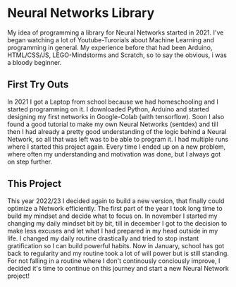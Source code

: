# Neural Networks Library

My idea of programming a library for Neural Networks started in 2021. I've began watching a lot of Youtube-Turorials about Machine Learning and programming in general. My experience before that had been Arduino, HTML/CSS/JS, LEGO-Mindstorms and Scratch, so to say the obvious, i was a bloody beginner.

## First Try Outs

In 2021 I got a Laptop from school because we had homeschooling and I started programming on it. I downloaded Python, Arduino and started designing my first networks in Google-Colab (with tensorflow). Soon I also found a good tutorial to make my own Neural Networks (sentdex) and till then I had already a pretty good understanding of the logic behind a Neural Network, so all that was left was to be able to program it. I had multiple runs where I started this project again. Every time I ended up on a new problem, where often my understanding and motivation was done, but I always got on step further.

## This Project

This year 2022/23 I decided again to build a new version, that finally could optimize a Network efficiently. The first part of the year I took long time to build my mindset and decide what to focus on. In november I started my changing my daily mindset bit by bit, till in december I got to the decision to make less excuses and let what I had prepared in my head outside in my life. I changed my daily routine drastically and tried to stop instant gratification so I can build powerful habits.
Now in January, school has got back to regularity and my routine took a lot of will power but is still standing. For not falling in a routine where I don't continously conciously improve, I decided it's time to continue on this journey and start a new Neural Network project! 
